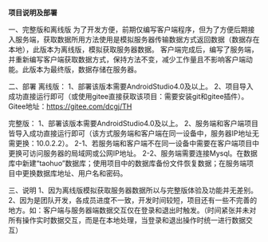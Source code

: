  **项目说明及部署** 

一、完整版和离线版
为了开发方便，前期仅编写客户端程序，但为了方便后期接入服务端，获取数据所用方法使用是模拟服务器传输数据方式返回数据（数据存在本地），此版本为离线版，模拟获取服务器数据。
客户端完成后，编写了服务端，并重新编写客户端获取数据方式，保持方法不变，减少工作量且不影响客户端动能。此版本为最终版，数据存储在服务器。

二、部署
离线版：
1、部署该版本需要AndroidStudio4.0及以上。
2、项目导入成功直接运行即可（或使用gitee直接获取该项目：需要安装git和gitee插件）。
Gitee地址：https://gitee.com/dcgj/TH

完整版：
1、部署该版本需要AndroidStudio4.0及以上。
2、服务端和客户端项目皆导入成功直接运行即可（该方式服务端和客户端在同一设备中，服务器IP地址无需更换：10.0.2.2）。
2-1、若服务端和客户端不在同一设备中需要在客户端项目中更换可访问服务器的局域网或公网IP地址。
2-2、服务端需要连接Mysql。在数据库中新建“taohuo”数据库；使用项目中的数据库备份文件恢复数据；在服务端项目中更换数据库地址、用户名和密码。

三、说明
1、因为离线版模拟获取服务器数据所以与完整版体验及功能并无差别。
2、因为是团队开发，各成员进度不一致，开发时间较短，项目还有一些不完善的地方。如：客户端与服务器端数据交互仅在登录和退出时触发。（时间紧张并未对所有操作实时数据交互，而是在本地处理，当登录和退出操作时统一进行数据交互）
